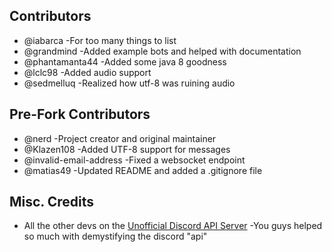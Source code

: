 ## Contributors
* @iabarca -For too many things to list
* @grandmind -Added example bots and helped with documentation
* @phantamanta44 -Added some java 8 goodness
* @lclc98 -Added audio support
* @sedmelluq -Realized how utf-8 was ruining audio

## Pre-Fork Contributors
* @nerd -Project creator and original maintainer
* @Klazen108 -Added UTF-8 support for messages
* @invalid-email-address -Fixed a websocket endpoint
* @matias49 -Updated README and added a .gitignore file

## Misc. Credits
* All the other devs on the [Unofficial Discord API Server](https://discord.gg/0SBTUU1wZTU7PCok) -You guys helped so 
much with demystifying the discord "api"
